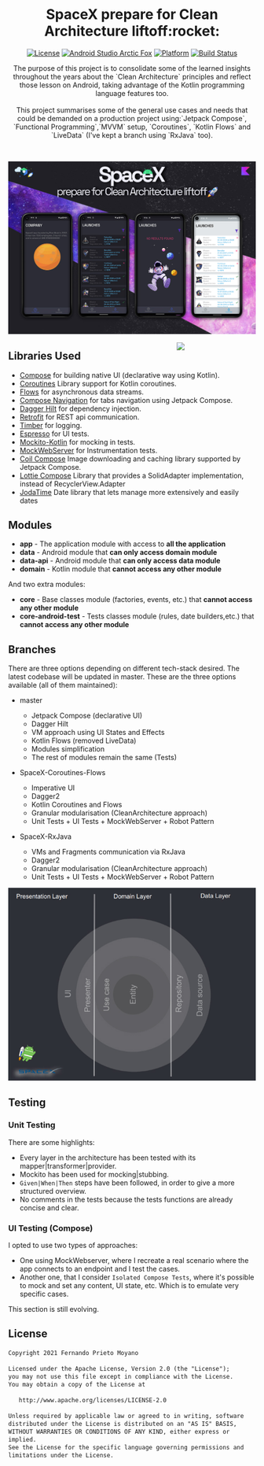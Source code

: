 <h1 align="center">SpaceX prepare for Clean Architecture liftoff:rocket:</h1>

<p align="center">
  <a href="https://opensource.org/licenses/Apache-2.0"><img alt="License" src="https://img.shields.io/badge/License-Apache%202.0-blue.svg"/></a>
  <a href="https://android-developers.googleblog.com/2021/07/android-studio-arctic-fox-202031-stable.html"><img alt="Android Studio Arctic Fox" src="https://img.shields.io/badge/AS%20Arctic%20Fox-2020.3.1-9cf.svg"/></a>
  <a href="https://developer.android.com/reference"><img alt="Platform" src="https://img.shields.io/badge/platform-android-brightgreen.svg"/></a>
  <a href="https://app.bitrise.io/app/64cd2ed600a14151"><img alt="Build Status" src="https://app.bitrise.io/app/64cd2ed600a14151/status.svg?token=9eYCKzT6HcFJeAGeZmEH6g&branch=master"/></a>
</p>

<p align="center">
The purpose of this project is to consolidate some of the learned insights throughout the years about the `Clean Architecture` principles and reflect those lesson on Android, taking advantage of the Kotlin programming language features too.
</br><br>This project summarises some of the general use cases and needs that could be demanded on a production project using:`Jetpack Compose`, `Functional Programming`,`MVVM` setup, `Coroutines`, `Kotlin Flows` and `LiveData` (I've kept a branch using `RxJava` too).

</p>
</br>

<p align="center">
<img src="/art/SpaceX-Latest-Banner.jpg"/>
</p>


<img src="/art/SpaceX-Demo.gif" align="right" width="32%"/>

## Libraries Used
* [Compose][0] for building native UI (declarative way using Kotlin).
* [Coroutines][1] Library support for Kotlin coroutines.
* [Flows][2] for asynchronous data streams.
* [Compose Navigation][3] for tabs navigation using Jetpack Compose.
* [Dagger Hilt][4] for dependency injection.
* [Retrofit][5] for REST api communication.
* [Timber][6] for logging.
* [Espresso][7] for UI tests.
* [Mockito-Kotlin][8] for mocking in tests.
* [MockWebServer][9] for Instrumentation tests.
* [Coil Compose][10] Image downloading and caching library supported by Jetpack Compose.
* [Lottie Compose][11] Library that provides a SolidAdapter implementation, instead of RecyclerView.Adapter
* [JodaTime][12] Date library that lets manage more extensively and easily dates

[0]:  https://developer.android.com/jetpack
[1]:  https://github.com/Kotlin/kotlinx.coroutines
[2]:  https://kotlin.github.io/kotlinx.coroutines/kotlinx-coroutines-core/kotlinx.coroutines.flow/-flow/
[3]:  https://developer.android.com/jetpack/compose/navigation
[4]:  https://dagger.dev/hilt/
[5]:  https://github.com/square/retrofit
[6]:  https://github.com/JakeWharton/timber
[7]:  https://developer.android.com/training/testing/espresso/
[8]:  https://github.com/nhaarman/mockito-kotlin
[9]:  https://github.com/square/okhttp/tree/master/mockwebserver
[10]: https://github.com/coil-kt/coil
[11]: https://airbnb.io/lottie/#/android-compose
[12]: https://github.com/JodaOrg/joda-time

## Modules
* **app** - The application module with access to **all the application**
* **data** - Android module that **can only access domain module**
* **data-api** - Android module that **can only access data module**
* **domain** - Kotlin module that **cannot access any other module**

And two extra modules:
* **core** - Base classes module (factories, events, etc.) that **cannot access any other module**
* **core-android-test** - Tests classes module (rules, date builders,etc.) that **cannot access any other module**

## Branches
There are three options depending on different tech-stack desired. The latest codebase will be updated in master.
These are the three options available (all of them maintained):

- master
  - Jetpack Compose (declarative UI)
  - Dagger Hilt
  - VM approach using UI States and Effects
  - Kotlin Flows (removed LiveData)
  - Modules simplification
  - The rest of modules remain the same (Tests)

- SpaceX-Coroutines-Flows
  - Imperative UI
  - Dagger2
  - Kotlin Coroutines and Flows
  - Granular modularisation (CleanArchitecture approach)
  - Unit Tests + UI Tests + MockWebServer + Robot Pattern

- SpaceX-RxJava
    - VMs and Fragments communication via RxJava
    - Dagger2
    - Granular modularisation (CleanArchitecture approach)
    - Unit Tests + UI Tests + MockWebServer + Robot Pattern

<p align="center">
<img src="/art/clean_architecture_dark.jpg"/>
</p>

## Testing

### Unit Testing

There are some highlights:
* Every layer in the architecture has been tested with its mapper|transformer|provider.
* Mockito has been used for mocking|stubbing.
* `Given|When|Then` steps have been followed, in order to give a more structured overview.
* No comments in the tests because the tests functions are already concise and clear.

### UI Testing (Compose)

I opted to use two types of approaches:
- One using MockWebserver, where I recreate a real scenario where the app connects to an endpoint and I test the cases.
- Another one, that I consider `Isolated Compose Tests`, where it's possible to mock and set any content, UI state, etc. Which is to emulate very specific cases.

This section is still evolving.


## License
    Copyright 2021 Fernando Prieto Moyano

    Licensed under the Apache License, Version 2.0 (the "License");
    you may not use this file except in compliance with the License.
    You may obtain a copy of the License at

       http://www.apache.org/licenses/LICENSE-2.0

    Unless required by applicable law or agreed to in writing, software
    distributed under the License is distributed on an "AS IS" BASIS,
    WITHOUT WARRANTIES OR CONDITIONS OF ANY KIND, either express or implied.
    See the License for the specific language governing permissions and
    limitations under the License.